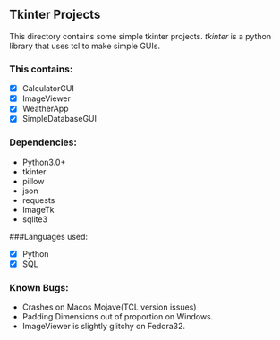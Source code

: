 ## Tkinter Projects

This directory contains some simple tkinter projects.
_tkinter_ is a python library that uses tcl to make simple GUIs.

### This contains:
- [x] CalculatorGUI
- [x] ImageViewer
- [x] WeatherApp
- [x] SimpleDatabaseGUI

### Dependencies:
- Python3.0+
- tkinter
- pillow
- json
- requests
- ImageTk
- sqlite3

###Languages used:
- [x] Python
- [x] SQL

### Known Bugs:
- Crashes on Macos Mojave(TCL version issues)
- Padding Dimensions out of proportion on Windows.
- ImageViewer is slightly glitchy on Fedora32.
